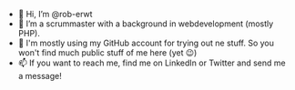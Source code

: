- 👋 Hi, I’m @rob-erwt
- 👀 I’m a scrummaster with a background in webdevelopment (mostly PHP). 
- 🌱 I'm mostly using my GitHub account for trying out ne stuff. So you won't find much public stuff of me here (yet 😉)
- 📫 If you want to reach me, find me on LinkedIn or Twitter and send me a message!

<!---
rob-erwt/rob-erwt is a ✨ special ✨ repository because its `README.md` (this file) appears on your GitHub profile.
You can click the Preview link to take a look at your changes.
--->
